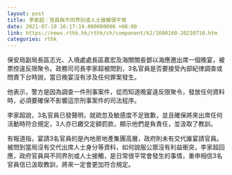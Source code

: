```yaml
---
layout: post
title: 李家超：官員與不同界別或人士接觸很平常
date: 2021-07-10 16:17:19.000000000 +08:00
link: https://news.rthk.hk/rthk/ch/component/k2/1600160-20210710.htm
categories: rthk
---
```


保安局副局長區志光、入境處處長區嘉宏及海關關長鄧以海應邀出席一個晚宴，被票控違反限聚令。政務司司長李家超被問到，3名官員是否要接受內部紀律調查或問責下台時說，當日晚宴沒有涉及任何罪案發生。

他表示，警方是因為調查一件刑事案件，從而知道晚宴違反限聚令，發放任何資料時，必須要確保不影響這宗刑事案件的司法程序。

李家超說，3名官員已發聲明，就疏忽及敏感度不足致歉，並且確保將來出席任何活動時符合規定，3人亦已繳交定額罰款，顯示他們是負責任，並汲取了教訓。

有報道指，宴請3名官員的是內地房地產集團高層，政府則未有交代誰宴請官員。被問到當局沒有交代出席人士身分等資料，如何說服公眾沒有利益衝突，李家超回應，政府官員與不同界別或人士接觸，是日常很平常會發生的事情，重申相信3名官員信已汲取教訓，將來一定會更加符合規定。
